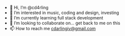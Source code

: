 - 👋 Hi, I’m @cd4rling
- 👀 I’m interested in music, coding and design, investing
- 🌱 I’m currently learning full stack development
- 💞️ I’m looking to collaborate on... get back to me on this
- 📫 How to reach me cdarlingiv@gmail.com

<!---
cd4rling/cd4rling is a ✨ special ✨ repository because its `README.md` (this file) appears on your GitHub profile.
You can click the Preview link to take a look at your changes.
--->
